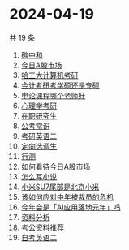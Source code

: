 # 2024-04-19

共 19 条

<!-- BEGIN ZHIHUSEARCH -->
<!-- 最后更新时间 Fri Apr 19 2024 21:03:42 GMT+0800 (China Standard Time) -->
1. [碳中和](https://www.zhihu.com/search?q=碳中和)
1. [今日A股市场](https://www.zhihu.com/search?q=今日A股市场)
1. [哈工大计算机考研](https://www.zhihu.com/search?q=哈工大计算机考研)
1. [会计考研考学硕还是专硕](https://www.zhihu.com/search?q=会计考研考学硕还是专硕)
1. [申论课程哪个老师好](https://www.zhihu.com/search?q=申论课程哪个老师好)
1. [心理学考研](https://www.zhihu.com/search?q=心理学考研)
1. [在职研究生](https://www.zhihu.com/search?q=在职研究生)
1. [公考常识](https://www.zhihu.com/search?q=公考常识)
1. [考研英语二](https://www.zhihu.com/search?q=考研英语二)
1. [定向选调生](https://www.zhihu.com/search?q=定向选调生)
1. [行测](https://www.zhihu.com/search?q=行测)
1. [如何看待今日A股市场](https://www.zhihu.com/search?q=如何看待今日A股市场)
1. [怎么写小说](https://www.zhihu.com/search?q=怎么写小说)
1. [小米SU7尾部是北京小米](https://www.zhihu.com/search?q=小米SU7尾部是北京小米)
1. [该如何应对中年被裁员的危机](https://www.zhihu.com/search?q=该如何应对中年被裁员的危机)
1. [今年会是「AI应用落地元年」吗](https://www.zhihu.com/search?q=今年会是「AI应用落地元年」吗)
1. [资料分析](https://www.zhihu.com/search?q=资料分析)
1. [考公资料推荐](https://www.zhihu.com/search?q=考公资料推荐)
1. [自考英语二](https://www.zhihu.com/search?q=自考英语二)
<!-- END ZHIHUSEARCH -->
